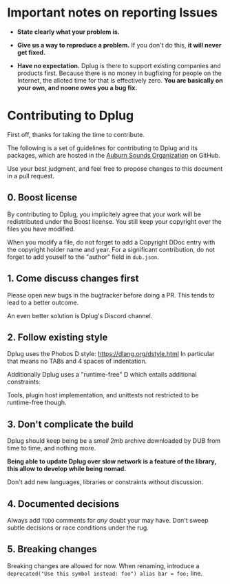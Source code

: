 
# Important notes on reporting Issues

- **State clearly what your problem is.**

- **Give us a way to reproduce a problem.** If you don't do this, **it will never get fixed.**

- **Have no expectation.** Dplug is there to support existing companies and products first. Because there is no money in bugfixing for people on the Internet, the alloted time for that is effectively zero. **You are basically on your own, and noone owes you a bug fix.**


# Contributing to Dplug

First off, thanks for taking the time to contribute.

The following is a set of guidelines for contributing to Dplug and its packages, which are hosted in the [Auburn Sounds Organization](https://github.com/AuburnSounds/) on GitHub.

Use your best judgment, and feel free to propose changes to this document in a pull request.

## 0. Boost license

By contributing to Dplug, you implicitely agree that your work will be redistributed under the Boost license.
You still keep your copyright over the files you have modified.

When you modify a file, do not forget to add a Copyright DDoc entry with the copyright holder name and year.
For a significant contribution, do not forget to add youself to the "author" field in `dub.json`.

## 1. Come discuss changes first

Please open new bugs in the bugtracker before doing a PR.
This tends to lead to a better outcome.

An even better solution is Dplug's Discord channel.


## 2. Follow existing style

Dplug uses the Phobos D style: https://dlang.org/dstyle.html
In particular that means no TABs and 4 spaces of indentation.

Additionally Dplug uses a "runtime-free" D which entails additional constraints:


Tools, plugin host implementation, and unittests not restricted to be runtime-free though.


## 3. Don't complicate the build

Dplug should keep being be a *small* 2mb archive downloaded by DUB from time to time, and nothing more.

**Being able to update Dplug over slow network is a feature of the library, this allow to develop while being nomad.**

Don't add new languages, libraries or constraints without discussion.


## 4. Documented decisions

Always add `TODO` comments for _any_ doubt your may have. Don't sweep subtle decisions or race conditions under the rug.


## 5. Breaking changes

Breaking changes are allowed for now.
When renaming, introduce a `deprecated("Use this symbol instead: foo") alias bar = foo;` line.
